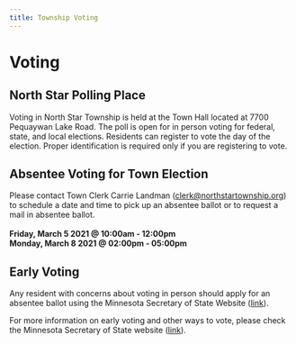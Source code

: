 ```yaml
---
title: Township Voting
---
```


# Voting

North Star Polling Place
------------------------
Voting in North Star Township is held at the Town Hall located at 7700 Pequaywan Lake Road. The poll is open for in person voting for federal, state, and local elections. Residents can register to vote the day of the election. Proper identification is required only if you are registering to vote.

Absentee Voting for Town Election
---------------------------------
Please contact Town Clerk Carrie Landman ([clerk@northstartownship.org](mailto:clerk@northstartownship.org)) to schedule a date and time to pick up an absentee ballot or to request a mail in absentee ballot.  
<br>
**Friday, March 5 2021 @ 10:00am - 12:00pm** <br>
**Monday, March 8 2021 @ 02:00pm - 05:00pm** <br>

Early Voting
------------
Any resident with concerns about voting in person should apply for an absentee
ballot using the Minnesota Secretary of State Website ([link](https://mnvotes.sos.state.mn.us/ABRegistration/ABRegistrationStep1.aspx)).

For more information on early voting and other ways to vote, please check the Minnesota Secretary of State website ([link](https://www.sos.state.mn.us/elections-voting/other-ways-to-vote/)).
